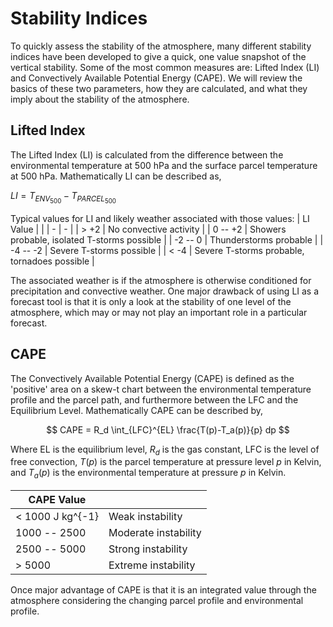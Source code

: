 # Stability Indices

To quickly assess the stability of the atmosphere, many different
stability indices have been developed to give a quick, one value
snapshot of the vertical stability. Some of the most common measures
are: Lifted Index (LI) and Convectively Available Potential Energy
(CAPE). We will review the basics of these two parameters, how they are
calculated, and what they imply about the stability of the atmosphere.

## Lifted Index

The Lifted Index (LI) is calculated from the difference between the
environmental temperature at 500 hPa and the surface parcel temperature
at 500 hPa. Mathematically LI can be described as,

$LI = T_{{ENV}_{500}} - T_{{PARCEL}_{500}}$

Typical values for LI and likely weather associated with those values:
  | LI Value |  |
  | - | - |
  | \> +2 | No convective activity |
  | 0 -- +2 | Showers probable, isolated T-storms possible |
  | \-2 -- 0 | Thunderstorms probable |
  | \-4 -- -2 | Severe T-storms possible |
  | \< -4 | Severe T-storms probable, tornadoes possible |

The associated weather is if the atmosphere is otherwise conditioned for
precipitation and convective weather. One major drawback of using LI as
a forecast tool is that it is only a look at the stability of one level
of the atmosphere, which may or may not play an important role in a
particular forecast.

## CAPE

The Convectively Available Potential Energy (CAPE) is defined as the
'positive' area on a skew-t chart between the environmental temperature
profile and the parcel path, and furthermore between the LFC and the
Equilibrium Level. Mathematically CAPE can be described by,

$$
CAPE = R_d \int_{LFC}^{EL} \frac{T(p)-T_a(p)}{p} dp
$$

Where EL is the equilibrium level, $R_d$ is the gas constant, LFC is the
level of free convection, $T(p)$ is the parcel temperature at pressure
level $p$ in Kelvin, and $T_a(p)$ is the environmental temperature at
pressure $p$ in Kelvin.

  | CAPE Value |  |
  | - | - |
  | < 1000 J kg^{-1} | Weak instability |
  | 1000 -- 2500 | Moderate instability |
  | 2500 -- 5000 | Strong instability |
  | > 5000 | Extreme instability |

Once major advantage of CAPE is that it is an integrated value through
the atmosphere considering the changing parcel profile and environmental
profile.
